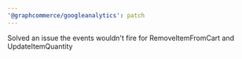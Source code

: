 ```yaml
---
'@graphcommerce/googleanalytics': patch
---
```


Solved an issue the events wouldn't fire for RemoveItemFromCart and UpdateItemQuantity
